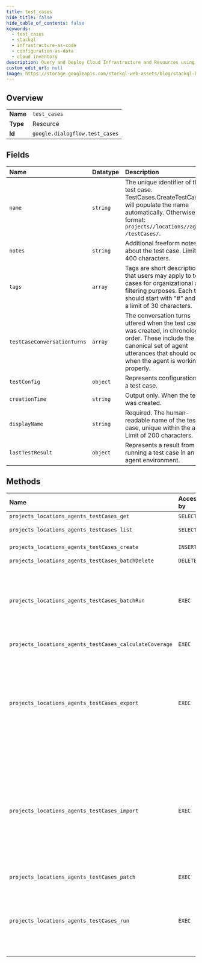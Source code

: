 ```yaml
---
title: test_cases
hide_title: false
hide_table_of_contents: false
keywords:
  - test_cases
  - stackql
  - infrastructure-as-code
  - configuration-as-data
  - cloud inventory
description: Query and Deploy Cloud Infrastructure and Resources using SQL
custom_edit_url: null
image: https://storage.googleapis.com/stackql-web-assets/blog/stackql-blog-post-featured-image.png
---
```

  
    

## Overview
<table><tbody>
<tr><td><b>Name</b></td><td><code>test_cases</code></td></tr>
<tr><td><b>Type</b></td><td>Resource</td></tr>
<tr><td><b>Id</b></td><td><code>google.dialogflow.test_cases</code></td></tr>
</tbody></table>

## Fields
| Name | Datatype | Description |
|:-----|:---------|:------------|
| `name` | `string` | The unique identifier of the test case. TestCases.CreateTestCase will populate the name automatically. Otherwise use format: `projects//locations//agents/ /testCases/`. |
| `notes` | `string` | Additional freeform notes about the test case. Limit of 400 characters. |
| `tags` | `array` | Tags are short descriptions that users may apply to test cases for organizational and filtering purposes. Each tag should start with "#" and has a limit of 30 characters. |
| `testCaseConversationTurns` | `array` | The conversation turns uttered when the test case was created, in chronological order. These include the canonical set of agent utterances that should occur when the agent is working properly. |
| `testConfig` | `object` | Represents configurations for a test case. |
| `creationTime` | `string` | Output only. When the test was created. |
| `displayName` | `string` | Required. The human-readable name of the test case, unique within the agent. Limit of 200 characters. |
| `lastTestResult` | `object` | Represents a result from running a test case in an agent environment. |
## Methods
| Name | Accessible by | Required Params | Description |
|:-----|:--------------|:----------------|:------------|
| `projects_locations_agents_testCases_get` | `SELECT` | `name` | Gets a test case. |
| `projects_locations_agents_testCases_list` | `SELECT` | `parent` | Fetches a list of test cases for a given agent. |
| `projects_locations_agents_testCases_create` | `INSERT` | `parent` | Creates a test case for the given agent. |
| `projects_locations_agents_testCases_batchDelete` | `DELETE` | `parent` | Batch deletes test cases. |
| `projects_locations_agents_testCases_batchRun` | `EXEC` | `parent` | Kicks off a batch run of test cases. This method is a [long-running operation](https://cloud.google.com/dialogflow/cx/docs/how/long-running-operation). The returned `Operation` type has the following method-specific fields: - `metadata`: BatchRunTestCasesMetadata - `response`: BatchRunTestCasesResponse |
| `projects_locations_agents_testCases_calculateCoverage` | `EXEC` | `agent` | Calculates the test coverage for an agent. |
| `projects_locations_agents_testCases_export` | `EXEC` | `parent` | Exports the test cases under the agent to a Cloud Storage bucket or a local file. Filter can be applied to export a subset of test cases. This method is a [long-running operation](https://cloud.google.com/dialogflow/cx/docs/how/long-running-operation). The returned `Operation` type has the following method-specific fields: - `metadata`: ExportTestCasesMetadata - `response`: ExportTestCasesResponse |
| `projects_locations_agents_testCases_import` | `EXEC` | `parent` | Imports the test cases from a Cloud Storage bucket or a local file. It always creates new test cases and won't overwrite any existing ones. The provided ID in the imported test case is neglected. This method is a [long-running operation](https://cloud.google.com/dialogflow/cx/docs/how/long-running-operation). The returned `Operation` type has the following method-specific fields: - `metadata`: ImportTestCasesMetadata - `response`: ImportTestCasesResponse |
| `projects_locations_agents_testCases_patch` | `EXEC` | `name` | Updates the specified test case. |
| `projects_locations_agents_testCases_run` | `EXEC` | `name` | Kicks off a test case run. This method is a [long-running operation](https://cloud.google.com/dialogflow/cx/docs/how/long-running-operation). The returned `Operation` type has the following method-specific fields: - `metadata`: RunTestCaseMetadata - `response`: RunTestCaseResponse |
